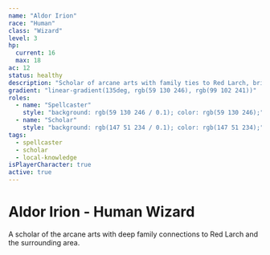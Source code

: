 ```yaml
---
name: "Aldor Irion"
race: "Human"
class: "Wizard"
level: 3
hp:
  current: 16
  max: 18
ac: 12
status: healthy
description: "Scholar of arcane arts with family ties to Red Larch, bringing magical power and local knowledge."
gradient: "linear-gradient(135deg, rgb(59 130 246), rgb(99 102 241))"
roles:
  - name: "Spellcaster"
    style: "background: rgb(59 130 246 / 0.1); color: rgb(59 130 246);"
  - name: "Scholar"
    style: "background: rgb(147 51 234 / 0.1); color: rgb(147 51 234);"
tags:
  - spellcaster
  - scholar
  - local-knowledge
isPlayerCharacter: true
active: true
---
```


# Aldor Irion - Human Wizard

A scholar of the arcane arts with deep family connections to Red Larch and the surrounding area.
